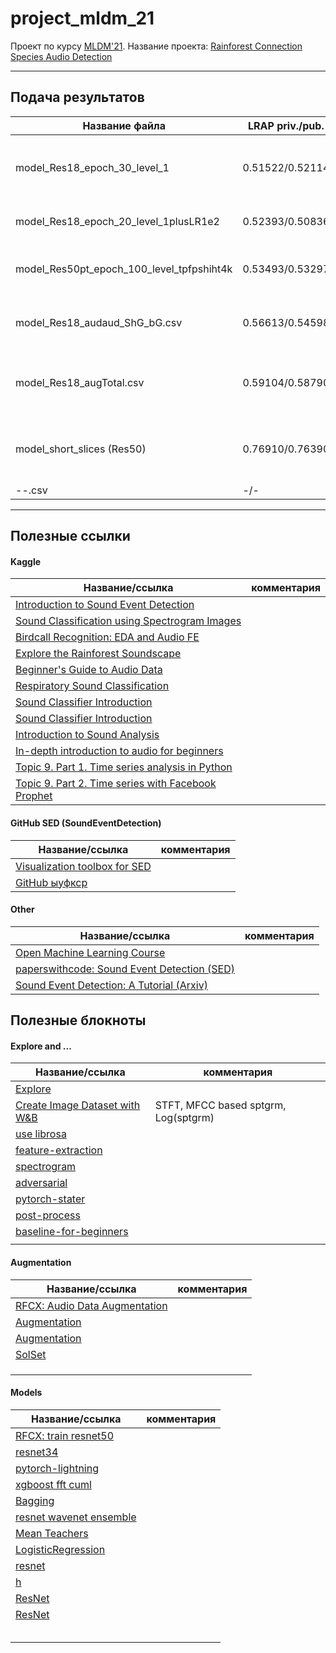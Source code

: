 # project_mldm_21

Проект по курсу [MLDM'21](https://github.com/HSE-LAMBDA/MLDM-2021/blob/main/Exam-project-guidelines.md). Название проекта: [Rainforest Connection Species Audio Detection](https://www.kaggle.com/c/rfcx-species-audio-detection/overview)


---
## Подача результатов

| Название файла| LRAP priv./pub. | дата| комментарий|
| ------------- | ------------- | ------------- |------------- |
|  model_Res18_epoch_30_level_1| 0.51522/0.52114 | 27.01.22 |Простая модель, неаугментированные данные, мало эпох, проверка работоспособности|
|  model_Res18_epoch_20_level_1plusLR1e2| 0.52393/0.50836 | 28.01.22 |Простая модель, аугментация картинок, мало эпох|
|  model_Res50pt_epoch_100_level_tpfpshiht4k| 0.53493/0.53297 | 29.01.22 | Предобученная модель Resnet50, аугментация сдвига, изменяющаяся LR |
| model_Res18_audaud_ShG_bG.csv | 0.56613/0.54598 | 31.01.22|Предобученная модель Resnet18, аугментация аудио файлов, gauss,shift |
| model_Res18_augTotal.csv | 0.59104/0.58790 | 31.01.22| Предобученная модель Resnet18, большая аугментация аудио файлов, gauss,shift |
| model_short_slices (Res50) |0.76910/0.76390| 31.01.22| Предобученная модель Resnet50, аугментация вырезания из спектрограммы|
| --.csv | -/- | --.--.22|--|
---
## Полезные ссылки
#### Kaggle
| Название/ссылка|комментария |
| ------------- | ------------- |
|[Introduction to Sound Event Detection](https://www.kaggle.com/hidehisaarai1213/introduction-to-sound-event-detection)||
|[Sound Classification using Spectrogram Images](https://www.kaggle.com/devilsknight/sound-classification-using-spectrogram-images)||
|[Birdcall Recognition: EDA and Audio FE](https://www.kaggle.com/andradaolteanu/birdcall-recognition-eda-and-audio-fe)||
|[Explore the Rainforest Soundscape](https://www.kaggle.com/gpreda/explore-the-rainforest-soundscape)||
|[Beginner's Guide to Audio Data](https://www.kaggle.com/fizzbuzz/beginner-s-guide-to-audio-data)||
|[Respiratory Sound Classification](https://www.kaggle.com/georgekantasis/respiratory-sound-classification)||
|[Sound Classifier Introduction](https://www.kaggle.com/aditya48/sound-classifier-introduction)||
|[Sound Classifier Introduction](https://www.kaggle.com/aditya48/sound-classifier-introduction)||
|[Introduction to Sound Analysis](https://www.kaggle.com/mrhippo/introduction-to-sound-analysis)||
|[In-depth introduction to audio for beginners](https://www.kaggle.com/deepaksinghrawat/in-depth-introduction-to-audio-for-beginners)||
|[Topic 9. Part 1. Time series analysis in Python](https://www.kaggle.com/kashnitsky/topic-9-part-1-time-series-analysis-in-python)||
|[Topic 9. Part 2. Time series with Facebook Prophet](https://www.kaggle.com/kashnitsky/topic-9-part-2-time-series-with-facebook-prophet)||


#### GitHub SED (SoundEventDetection)
| Название/ссылка|комментария |
| ------------- | ------------- |
|[Visualization toolbox for SED](https://github.com/TUT-ARG/sed_vis)||
|[GitHub ыуфкср](https://github.com/search?q=sound+event+detection)||
[]()

#### Other
| Название/ссылка|комментария |
| ------------- | ------------- |
|[Open Machine Learning Course](https://mlcourse.ai/)||
|[paperswithcode: Sound Event Detection (SED)](https://paperswithcode.com/task/sound-event-detection)||
|[Sound Event Detection: A Tutorial (Arxiv)](https://arxiv.org/abs/2107.05463)||
[]()


## Полезные блокноты
#### Explore and ...
| Название/ссылка|комментария |
| ------------- | ------------- |
|[Explore](https://www.kaggle.com/gpreda/explore-the-rainforest-soundscape)||
|[Create Image Dataset with W&B](https://www.kaggle.com/ayuraj/rainforest-create-image-dataset-with-w-b)|STFT, MFCC based sptgrm, Log(sptgrm)|
|[use librosa](https://www.kaggle.com/hamditarek/rainforest-connection-analysis-using-librosa)||
|[feature-extraction](https://www.kaggle.com/shreyasajal/birdclef-2021-librosa-audio-feature-extraction)||
|[spectrogram](https://www.kaggle.com/theoviel/spectrogram-generation)||
|[adversarial](https://www.kaggle.com/tunguz/adversarial-rainforest)||
|[pytorch-stater](https://www.kaggle.com/gopidurgaprasad/rfcs-audio-detection-pytorch-stater)||
|[post-process](https://www.kaggle.com/cdeotte/rainforest-post-process-lb-0-970)||
|[baseline-for-beginners](https://www.kaggle.com/fffrrt/all-in-one-rfcx-baseline-for-beginners)||
|[]()||

#### Augmentation
| Название/ссылка|комментария |
| ------------- | ------------- |
|[RFCX: Audio Data Augmentation](https://www.kaggle.com/hidehisaarai1213/rfcx-audio-data-augmentation-japanese-english)||
|[Augmentation](https://www.kaggle.com/duythanhng/rfcx-torchvision-models-augmentation)||
|[Augmentation](https://www.kaggle.com/gopidurgaprasad/audio-augmentation-albumentations)||
|[SolSet](https://www.kaggle.com/mehrankazeminia/automl-inference-audio-detection-soliset)||
|[]()||
|[]()||
|[]()||

#### Models
| Название/ссылка|комментария |
| ------------- | ------------- |
|[RFCX: train resnet50](https://www.kaggle.com/yosshi999/rfcx-train-resnet50-with-tpu)||
|[resnet34](https://www.kaggle.com/khoongweihao/resnet34-more-augmentations-mixup-tta-inference)||
|[pytorch-lightning](https://www.kaggle.com/jackvial/pytorch-lightning-starter) ||
|[xgboost fft cuml](https://www.kaggle.com/titericz/0-525-tabular-xgboost-gpu-fft-gpu-cuml-fast)||
|[Bagging](https://www.kaggle.com/saurabhbagchi/rfcx-bagging-with-different-weights-0-879-score)||
|[resnet wavenet ensemble](https://www.kaggle.com/aikhmelnytskyy/resnet-wavenet-my-best-single-model-ensemble)||
|[Mean Teachers](https://www.kaggle.com/reppic/mean-teachers-find-more-birds)||
|[LogisticRegression](https://www.kaggle.com/titericz/0-309-baseline-logisticregression-using-fft)||
|[resnet](https://www.kaggle.com/meaninglesslives/rfcx-minimal)||
|[h](https://www.kaggle.com/kneroma/inference-tpu-rfcx-audio-detection-fast)||
|[ResNet](https://www.kaggle.com/kneroma/inference-resnest-rfcx-audio-detection)||
|[ResNet](https://www.kaggle.com/aikhmelnytskyy/resnet-tpu-on-colab-and-kaggle)||
|[]()||
|[]()||
|[]()||
|[]()||
|[]()||

